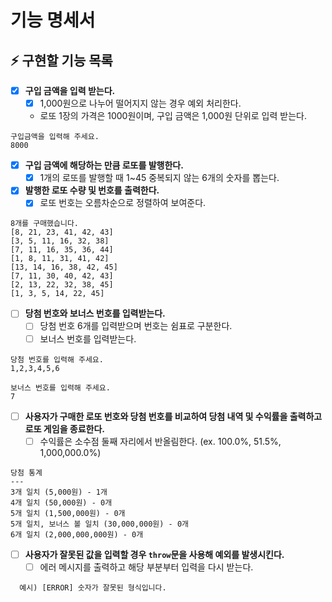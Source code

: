 # 기능 명세서
## ⚡ 구현할 기능 목록

- [x]  **구입 금액을 입력 받는다.**
    - [x]  1,000원으로 나누어 떨어지지 않는 경우 예외 처리한다.
    - 로또 1장의 가격은 1000원이며, 구입 금액은 1,000원 단위로 입력 받는다.
  ```
  구입금액을 입력해 주세요.
  8000
  ```
- [x]  **구입 금액에 해당하는 만큼 로또를 발행한다.**
    - [X]  1개의 로또를 발행할 때 1~45 중복되지 않는 6개의 숫자를 뽑는다.
- [x]  **발행한 로또 수량 및 번호를 출력한다.**
    - [X]  로또 번호는 오름차순으로 정렬하여 보여준다.
  ```
  8개를 구매했습니다.
  [8, 21, 23, 41, 42, 43]
  [3, 5, 11, 16, 32, 38]
  [7, 11, 16, 35, 36, 44]
  [1, 8, 11, 31, 41, 42]
  [13, 14, 16, 38, 42, 45]
  [7, 11, 30, 40, 42, 43]
  [2, 13, 22, 32, 38, 45]
  [1, 3, 5, 14, 22, 45]
  ```
- [ ]  **당첨 번호와 보너스 번호를 입력받는다.**
    - [ ]  당첨 번호 6개를 입력받으며 번호는 쉼표로 구분한다.
    - [ ]  보너스 번호를 입력받는다.

  ```
  당첨 번호를 입력해 주세요.
  1,2,3,4,5,6
  
  보너스 번호를 입력해 주세요.
  7
  ```
- [ ]  **사용자가 구매한 로또 번호와 당첨 번호를 비교하여 당첨 내역 및 수익률을 출력하고 로또 게임을 종료한다.**
    - [ ]  수익률은 소수점 둘째 자리에서 반올림한다. (ex. 100.0%, 51.5%, 1,000,000.0%)
  ```
  당첨 통계
  ---
  3개 일치 (5,000원) - 1개
  4개 일치 (50,000원) - 0개
  5개 일치 (1,500,000원) - 0개
  5개 일치, 보너스 볼 일치 (30,000,000원) - 0개
  6개 일치 (2,000,000,000원) - 0개
  ```
- [ ]  **사용자가 잘못된 값을 입력할 경우 `throw`문을 사용해 예외를 발생시킨다.**
    - [ ]  에러 메시지를 출력하고 해당 부분부터 입력을 다시 받는다.
  ```
    예시) [ERROR] 숫자가 잘못된 형식입니다.
  ```